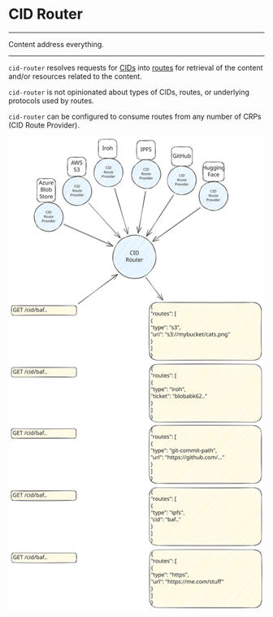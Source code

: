 # CID Router

<hr/>
Content address everything.
<hr/>

`cid-router` resolves requests for [CIDs](TODO) into [routes](TODO) for retrieval of the content and/or resources related to the content.

`cid-router` is not opinionated about types of CIDs, routes, or underlying protocols used by routes.

`cid-router` can be configured to consume routes from any number of CRPs (CID Route Provider).

![cid router diagram](/.readme/cid-router.svg)
